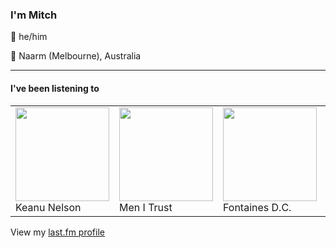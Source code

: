 <article><h3>I&#x27;m Mitch</h3><section><p>👨 he/him</p><p>📍 Naarm (Melbourne), Australia</p></section><hr/><section><h4>I&#x27;ve been listening to</h4><table><tbody><td><img src="https://lastfm.freetls.fastly.net/i/u/174s/14786a37531842f6ee098eb3916c6f46.png" height="150px" alt="" role="presentation"/><br/>Keanu Nelson</td><td><img src="https://lastfm.freetls.fastly.net/i/u/174s/cbc148557dffcf0f462bf1c84671c683.png" height="150px" alt="" role="presentation"/><br/>Men I Trust</td><td><img src="https://lastfm.freetls.fastly.net/i/u/174s/c1088d391eb750551dc6bd1e8238ffcd.png" height="150px" alt="" role="presentation"/><br/>Fontaines D.C.</td><td><img src="https://lastfm.freetls.fastly.net/i/u/174s/de2a2333f3da846c35d3c822469abed4.png" height="150px" alt="" role="presentation"/><br/>Perfume Genius</td><td><img src="https://lastfm.freetls.fastly.net/i/u/174s/d8f4b36ecc71d9d16fed6c8362e2e41a.png" height="150px" alt="" role="presentation"/><br/>Florist</td></tbody></table><span>View my <a href="https://www.last.fm/user/my-slab">last.fm profile</a></span></section></article>